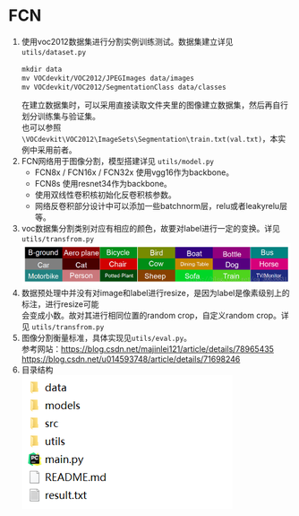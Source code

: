 # FCN  
1. 使用voc2012数据集进行分割实例训练测试。数据集建立详见 `utils/dataset.py`  
    ```
    mkdir data
    mv VOCdevkit/VOC2012/JPEGImages data/images
    mv VOCdevkit/VOC2012/SegmentationClass data/classes
    ```
    在建立数据集时，可以采用直接读取文件夹里的图像建立数据集，然后再自行划分训练集与验证集。  
    也可以参照 `\VOCdevkit\VOC2012\ImageSets\Segmentation\train.txt(val.txt)`，本实例中采用前者。  
2. FCN网络用于图像分割，模型搭建详见 `utils/model.py`  
    + FCN8x / FCN16x / FCN32x 使用vgg16作为backbone。  
    + FCN8s 使用resnet34作为backbone。 
    + 使用双线性卷积核初始化反卷积核参数。   
    + 网络反卷积部分设计中可以添加一些batchnorm层，relu或者leakyrelu层等。 
3. voc数据集分割类别对应有相应的颜色，故要对label进行一定的变换。详见 `utils/transfrom.py`  
    ![类别与颜色对应图](./src/0.png)
4. 数据预处理中并没有对image和label进行resize，是因为label是像素级别上的标注，进行resize可能  
    会变成小数。故对其进行相同位置的random crop，自定义random crop。详见 `utils/transfrom.py`  
5. 图像分割衡量标准，具体实现见`utils/eval.py`。  
    参考网站：https://blog.csdn.net/majinlei121/article/details/78965435  
             https://blog.csdn.net/u014593748/article/details/71698246  
6. 目录结构  
    ![目录](./src/1.png)
